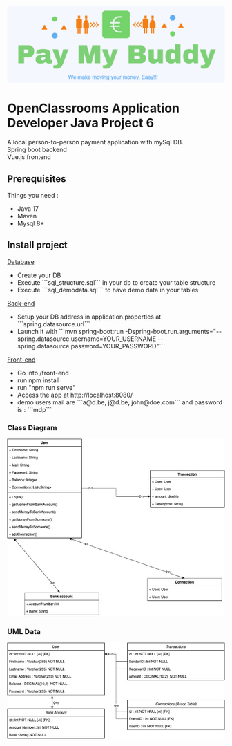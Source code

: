 <p align="center">
  <img src="https://github.com/Achille-Deribreux/P6_Deribreux_Achille/blob/develop/logo.png" alt="PayMyBuddy Logo"/>
</p>

# OpenClassrooms Application Developer Java Project 6

A local person-to-person payment application with mySql DB.<br>
Spring boot backend <br>
Vue.js frontend

## Prerequisites

Things you need : 

- Java 17
- Maven
- Mysql 8+

## Install project 

<p><u>Database</u></p>
<ul>
<li>Create your DB</li>
<li>Execute ```sql_structure.sql``` in your db to create your table structure</li>
<li>Execute ```sql_demodata.sql``` to have demo data in your tables </li>
</ul>
<p>


<p><u>Back-end</u></p>
<ul>
<li>Setup your DB address in application.properties at ```spring.datasource.url```</li>
<li>Launch it with ```mvn spring-boot:run -Dspring-boot.run.arguments="--spring.datasource.username=YOUR_USERNAME --spring.datasource.password=YOUR_PASSWORD"```</li>
</ul>



<p><u>Front-end</u></p>
<ul>
<li>Go into /front-end </li>
<li>run npm install</li>
<li>run "npm run serve" </li>
<li>Access the app at http://localhost:8080/ </li>
<li>demo users mail are ```a@d.be, j@d.be, john@doe.com``` and password is : ```mdp```</li>
</ul>


### Class Diagram

<img src="https://github.com/Achille-Deribreux/P6_Deribreux_Achille/blob/develop/P6_UML_DIAGRAMME_CLASSE.jpg" alt="Class Diagram"/>

### UML Data

<img src="https://github.com/Achille-Deribreux/P6_Deribreux_Achille/blob/develop/P6_UML_BDD.jpg" alt="Data Diagram"/>




